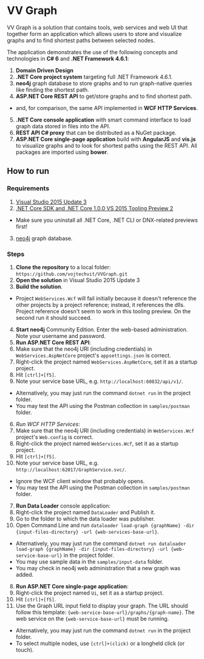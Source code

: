 # VV Graph

VV Graph is a solution that contains tools, web services and web UI that together form an application which allows users to store and visualize graphs and to find shortest paths between selected nodes.

The application demonstrates the use of the following concepts and technologies in **C# 6** and **.NET Framework 4.6.1**:

1. **Domain Driven Design**
2. **.NET Core project system** targeting full .NET Framework 4.6.1.
3. **neo4j** graph database to store graphs and to run graph-native queries like finding the shortest path.
4. **ASP.NET Core REST API** to get/store graphs and to find shortest path.
  - and, for comparison, the same API implemented in **WCF HTTP Services**.
5. **.NET Core console application** with smart command interface to load graph data stored in files into the API.
7. **REST API C# proxy** that can be distributed as a NuGet package.
8. **ASP.NET Core single-page application** build with **AngularJS** and **vis.js** to visualize graphs and to look for shortest paths using the REST API. All packages are imported using **bower**.

## How to run

### Requirements

1. [Visual Studio 2015 Update 3](https://go.microsoft.com/fwlink/?LinkId=691129)
2. [.NET Core SDK and .NET Core 1.0.0 VS 2015 Tooling Preview 2](https://www.microsoft.com/net/core#windows)
  - Make sure you uninstall all .NET Core, .NET CLI or DNX-related previews first!
3. [neo4j](https://neo4j.com/) graph database.

### Steps

1. **Clone the repository** to a local folder: `https://github.com/vojtechvit/VVGraph.git`
2. **Open the solution** in Visual Studio 2015 Update 3
3. **Build the solution**.
  - Project `WebServices.Wcf` will fail initially because it doesn't reference the other projects by a project reference; instead, it references the dlls. Project reference doesn't seem to work in this tooling preview. On the second run it should succeed.
4. **Start neo4j** Community Edition. Enter the web-based administration. Note your username and password.
5. **Run ASP.NET Core REST API**:
  1. Make sure that the neo4j URI (including credentials) in `WebServices.AspNetCore` project's `appsettings.json` is correct.
  2. Right-click the project named `WebServices.AspNetCore`, set it as a startup project.
  3. Hit `[ctrl]+[f5]`.
  4. Note your service base URL, e.g. `http://localhost:60832/api/v1/`.
  
  - Alternatively, you may just run the command `dotnet run` in the project folder.
  - You may test the API using the Postman collection in `samples/postman` folder.
6. _Run WCF HTTP Services_:
  1. Make sure that the neo4j URI (including credentials) in `WebServices.Wcf` project's `Web.config` is correct.
  2. Right-click the project named `WebServices.Wcf`, set it as a startup project.
  3. Hit `[ctrl]+[f5]`.
  4. Note your service base URL, e.g. `http://localhost:62017/GraphService.svc/`.
  
  - Ignore the WCF client window that probably opens.
  - You may test the API using the Postman collection in `samples/postman` folder.
7. **Run Data Loader** console application:
  1. Right-click the project named `DataLoader` and Publish it.
  2. Go to the folder to which the data loader was publisher.
  3. Open Command Line and run `dataloader load-graph {graphName} -dir {input-files-directory} -url {web-services-base-url}`.
  
  - Alternatively, you may just run the command `dotnet run dataloader load-graph {graphName} -dir {input-files-directory} -url {web-service-base-url}` in the project folder.
  - You may use sample data in the `samples/input-data` folder.
  - You may check in neo4j web administration that a new graph was added.
8. **Run ASP.NET Core single-page application**:
  1. Right-click the project named `Ui`, set it as a startup project.
  2. Hit `[ctrl]+[f5]`.
  3. Use the Graph URL input field to display your graph. The URL should follow this template: `{web-service-base-url}/graphs/{graph-name}`. The web service on the `{web-service-base-url}` must be running.
  
  - Alternatively, you may just run the command `dotnet run` in the project folder.
  - To select multiple nodes, use `[ctrl]+(click)` or a longheld click (or touch).
